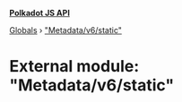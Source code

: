 **[Polkadot JS API](../README.md)**

[Globals](../globals.md) › [&quot;Metadata/v6/static&quot;](_metadata_v6_static_.md)

# External module: "Metadata/v6/static"

